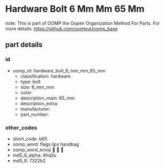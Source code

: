 # Hardware Bolt 6 Mm Mm 65 Mm  

note: This is part of OOMP the Oopen Organization Method For Parts. For more details: https://github.com/oomlout/oomp_base

##  part details





### id
* oomp_id: hardware_bolt_6_mm_mm_65_mm
  * classification: hardware
  * type: bolt
  * size: 6_mm_mm
  * color: 
  * description_main: 65_mm
  * description_extra: 
  * manufacturer: 
  * part_number: 

### other_codes
* short_code: b65
* oomp_word: flags lips handbag
* oomp_word_emoji :flags: :lips: :handbag:
* md5_6_alpha: 4hq5u
* md5_6: 7322b2